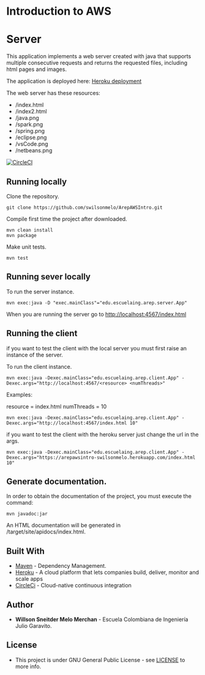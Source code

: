 # Introduction to AWS

# Server

This application implements a web server created with java that supports multiple consecutive requests and returns the requested files, including html pages and images.

The application is deployed here: [Heroku deployment](https://arepawsintro-swilsonmelo.herokuapp.com/index.html)

The web server has these resources:

* /index.html
* /index2.html
* /java.png
* /spark.png
* /spring.png
* /eclipse.png
* /vsCode.png
* /netbeans.png


[![CircleCI](https://circleci.com/gh/swilsonmelo/ArepAWSIntro.svg?style=svg)](https://circleci.com/gh/swilsonmelo/ArepAWSIntro)

## Running locally

Clone the repository.

    git clone https://github.com/swilsonmelo/ArepAWSIntro.git

Compile first time the project after downloaded.

    mvn clean install
    mvn package

Make unit tests.

    mvn test

## Running sever locally

To run the server instance.

    mvn exec:java -D "exec.mainClass"="edu.escuelaing.arep.server.App"        

When you are running the server go to [http://localhost:4567/index.html](http://localhost:4567/index.html)


## Running the client

if you want to test the client with the local server you must first raise an instance of the server.

To run the client instance.

    mvn exec:java -Dexec.mainClass="edu.escuelaing.arep.client.App" -Dexec.args="http://localhost:4567/<resource> <numThreads>"

Examples:

resource = index.html
numThreads = 10

    mvn exec:java -Dexec.mainClass="edu.escuelaing.arep.client.App" -Dexec.args="http://localhost:4567/index.html 10"

if you want to test the client with the heroku server just change the url in the args.

    mvn exec:java -Dexec.mainClass="edu.escuelaing.arep.client.App" -Dexec.args="https://arepawsintro-swilsonmelo.herokuapp.com/index.html 10"

## Generate documentation.

In order to obtain the documentation of the project, you must execute the command:

    mvn javadoc:jar

An HTML documentation will be generated in /target/site/apidocs/index.html.

## Built With

* [Maven](https://maven.apache.org/) - Dependency Management.
* [Heroku](https://www.heroku.com/) - A cloud platform that lets companies build, deliver, monitor and scale apps
* [CircleCi](https://circleci.com/) - Cloud-native continuous integration

## Author

* **Willson Sneitder Melo Merchan** - Escuela Colombiana de Ingeniería Julio Garavito.

## License

* This project is under GNU General Public License - see [LICENSE](https://github.com/swilsonmelo/ArepAWSIntro/blob/master/LICENSE) to more info.
